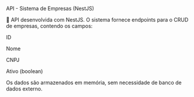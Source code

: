 API - Sistema de Empresas (NestJS)

📖 API desenvolvida com NestJS.
O sistema fornece endpoints para o CRUD de empresas, contendo os campos:

ID

Nome

CNPJ

Ativo (boolean)

Os dados são armazenados em memória, sem necessidade de banco de dados externo.
